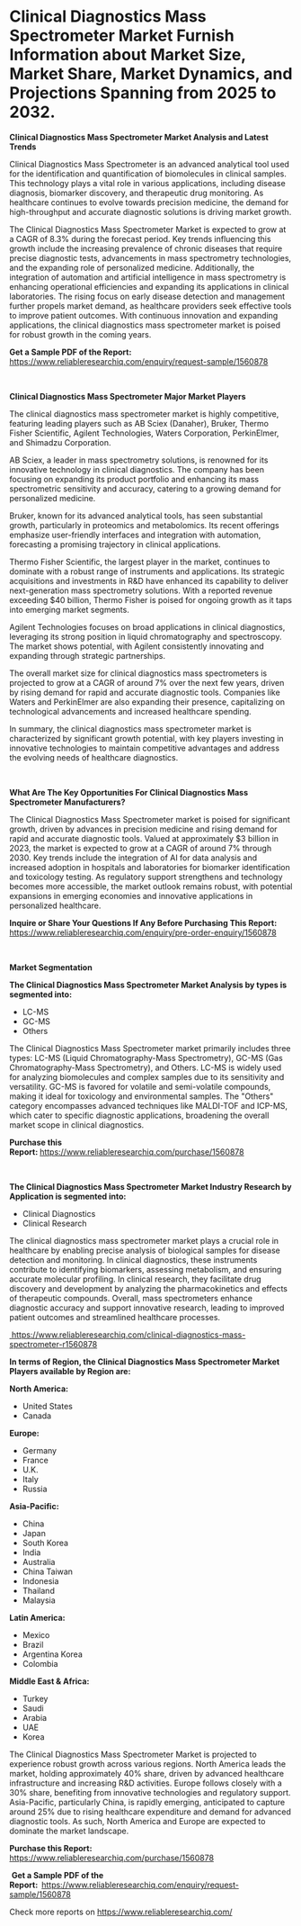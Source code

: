 <p><h1>Clinical Diagnostics Mass Spectrometer Market Furnish Information about Market Size, Market Share, Market Dynamics, and Projections Spanning from 2025 to 2032.</h1></p><p><strong>Clinical Diagnostics Mass Spectrometer Market Analysis and Latest Trends</strong></p>
<p><p>Clinical Diagnostics Mass Spectrometer is an advanced analytical tool used for the identification and quantification of biomolecules in clinical samples. This technology plays a vital role in various applications, including disease diagnosis, biomarker discovery, and therapeutic drug monitoring. As healthcare continues to evolve towards precision medicine, the demand for high-throughput and accurate diagnostic solutions is driving market growth.</p><p>The Clinical Diagnostics Mass Spectrometer Market is expected to grow at a CAGR of 8.3% during the forecast period. Key trends influencing this growth include the increasing prevalence of chronic diseases that require precise diagnostic tests, advancements in mass spectrometry technologies, and the expanding role of personalized medicine. Additionally, the integration of automation and artificial intelligence in mass spectrometry is enhancing operational efficiencies and expanding its applications in clinical laboratories. The rising focus on early disease detection and management further propels market demand, as healthcare providers seek effective tools to improve patient outcomes. With continuous innovation and expanding applications, the clinical diagnostics mass spectrometer market is poised for robust growth in the coming years.</p></p>
<p><strong>Get a Sample PDF of the Report:&nbsp;</strong> <a href="https://www.reliableresearchiq.com/enquiry/request-sample/1560878?utm_campaign=2180&utm_medium=2&utm_source=Github&utm_content=ia&utm_term=04032025&utm_id=clinical-diagnostics-mass-spectrometer">https://www.reliableresearchiq.com/enquiry/request-sample/1560878</a></p>
<p>&nbsp;</p>
<p><strong>Clinical Diagnostics Mass Spectrometer Major Market Players</strong></p>
<p><p>The clinical diagnostics mass spectrometer market is highly competitive, featuring leading players such as AB Sciex (Danaher), Bruker, Thermo Fisher Scientific, Agilent Technologies, Waters Corporation, PerkinElmer, and Shimadzu Corporation. </p><p>AB Sciex, a leader in mass spectrometry solutions, is renowned for its innovative technology in clinical diagnostics. The company has been focusing on expanding its product portfolio and enhancing its mass spectrometric sensitivity and accuracy, catering to a growing demand for personalized medicine.</p><p>Bruker, known for its advanced analytical tools, has seen substantial growth, particularly in proteomics and metabolomics. Its recent offerings emphasize user-friendly interfaces and integration with automation, forecasting a promising trajectory in clinical applications.</p><p>Thermo Fisher Scientific, the largest player in the market, continues to dominate with a robust range of instruments and applications. Its strategic acquisitions and investments in R&D have enhanced its capability to deliver next-generation mass spectrometry solutions. With a reported revenue exceeding $40 billion, Thermo Fisher is poised for ongoing growth as it taps into emerging market segments.</p><p>Agilent Technologies focuses on broad applications in clinical diagnostics, leveraging its strong position in liquid chromatography and spectroscopy. The market shows potential, with Agilent consistently innovating and expanding through strategic partnerships.</p><p>The overall market size for clinical diagnostics mass spectrometers is projected to grow at a CAGR of around 7% over the next few years, driven by rising demand for rapid and accurate diagnostic tools. Companies like Waters and PerkinElmer are also expanding their presence, capitalizing on technological advancements and increased healthcare spending.</p><p>In summary, the clinical diagnostics mass spectrometer market is characterized by significant growth potential, with key players investing in innovative technologies to maintain competitive advantages and address the evolving needs of healthcare diagnostics.</p></p>
<p>&nbsp;</p>
<p><strong>What Are The Key Opportunities For Clinical Diagnostics Mass Spectrometer Manufacturers?</strong></p>
<p><p>The Clinical Diagnostics Mass Spectrometer market is poised for significant growth, driven by advances in precision medicine and rising demand for rapid and accurate diagnostic tools. Valued at approximately $3 billion in 2023, the market is expected to grow at a CAGR of around 7% through 2030. Key trends include the integration of AI for data analysis and increased adoption in hospitals and laboratories for biomarker identification and toxicology testing. As regulatory support strengthens and technology becomes more accessible, the market outlook remains robust, with potential expansions in emerging economies and innovative applications in personalized healthcare.</p></p>
<p><strong>Inquire or Share Your Questions If Any Before Purchasing This Report:</strong> <a href="https://www.reliableresearchiq.com/enquiry/pre-order-enquiry/1560878?utm_campaign=2180&utm_medium=2&utm_source=Github&utm_content=ia&utm_term=04032025&utm_id=clinical-diagnostics-mass-spectrometer">https://www.reliableresearchiq.com/enquiry/pre-order-enquiry/1560878</a></p>
<p>&nbsp;</p>
<p><strong>Market Segmentation</strong></p>
<p><strong>The Clinical Diagnostics Mass Spectrometer Market Analysis by types is segmented into:</strong></p>
<p><ul><li>LC-MS</li><li>GC-MS</li><li>Others</li></ul></p>
<p><p>The Clinical Diagnostics Mass Spectrometer market primarily includes three types: LC-MS (Liquid Chromatography-Mass Spectrometry), GC-MS (Gas Chromatography-Mass Spectrometry), and Others. LC-MS is widely used for analyzing biomolecules and complex samples due to its sensitivity and versatility. GC-MS is favored for volatile and semi-volatile compounds, making it ideal for toxicology and environmental samples. The "Others" category encompasses advanced techniques like MALDI-TOF and ICP-MS, which cater to specific diagnostic applications, broadening the overall market scope in clinical diagnostics.</p></p>
<p><strong>Purchase this Report:&nbsp;</strong><a href="https://www.reliableresearchiq.com/purchase/1560878?utm_campaign=2180&utm_medium=2&utm_source=Github&utm_content=ia&utm_term=04032025&utm_id=clinical-diagnostics-mass-spectrometer">https://www.reliableresearchiq.com/purchase/1560878</a></p>
<p>&nbsp;</p>
<p><strong>The Clinical Diagnostics Mass Spectrometer Market Industry Research by Application is segmented into:</strong></p>
<p><ul><li>Clinical Diagnostics</li><li>Clinical Research</li></ul></p>
<p><p>The clinical diagnostics mass spectrometer market plays a crucial role in healthcare by enabling precise analysis of biological samples for disease detection and monitoring. In clinical diagnostics, these instruments contribute to identifying biomarkers, assessing metabolism, and ensuring accurate molecular profiling. In clinical research, they facilitate drug discovery and development by analyzing the pharmacokinetics and effects of therapeutic compounds. Overall, mass spectrometers enhance diagnostic accuracy and support innovative research, leading to improved patient outcomes and streamlined healthcare processes.</p></p>
<p><a href="https://www.reliableresearchiq.com/clinical-diagnostics-mass-spectrometer-r1560878?utm_campaign=2180&utm_medium=2&utm_source=Github&utm_content=ia&utm_term=04032025&utm_id=clinical-diagnostics-mass-spectrometer">&nbsp;https://www.reliableresearchiq.com/clinical-diagnostics-mass-spectrometer-r1560878</a></p>
<p><strong>In terms of Region, the Clinical Diagnostics Mass Spectrometer Market Players available by Region are:</strong></p>
<p>
    <p> <strong> North America: </strong>
        <ul>
            <li>United States</li>
            <li>Canada</li>
        </ul>
        </p> 
    <p> <strong> Europe: </strong>
        <ul>
            <li>Germany</li>
            <li>France</li>
            <li>U.K.</li>
            <li>Italy</li>
            <li>Russia</li>
        </ul>
        </p> 
    <p> <strong> Asia-Pacific: </strong>
        <ul>
            <li>China</li>
            <li>Japan</li>
            <li>South Korea</li>
            <li>India</li>
            <li>Australia</li>
            <li>China Taiwan</li>
            <li>Indonesia</li>
            <li>Thailand</li>
            <li>Malaysia</li>
        </ul>
        </p> 
    <p> <strong> Latin America: </strong>
        <ul>
            <li>Mexico</li>
            <li>Brazil</li>
            <li>Argentina Korea</li>
            <li>Colombia</li>
        </ul>
        </p> 
    <p> <strong> Middle East & Africa: </strong>
        <ul>
            <li>Turkey</li>
            <li>Saudi</li>
            <li>Arabia</li>
            <li>UAE</li>
            <li>Korea</li>
        </ul>
    </p>
    </p>
<p><p>The Clinical Diagnostics Mass Spectrometer Market is projected to experience robust growth across various regions. North America leads the market, holding approximately 40% share, driven by advanced healthcare infrastructure and increasing R&D activities. Europe follows closely with a 30% share, benefiting from innovative technologies and regulatory support. Asia-Pacific, particularly China, is rapidly emerging, anticipated to capture around 25% due to rising healthcare expenditure and demand for advanced diagnostic tools. As such, North America and Europe are expected to dominate the market landscape.</p></p>
<p><strong>Purchase this Report: </strong><a href="https://www.reliableresearchiq.com/purchase/1560878?utm_campaign=2180&utm_medium=2&utm_source=Github&utm_content=ia&utm_term=04032025&utm_id=clinical-diagnostics-mass-spectrometer">https://www.reliableresearchiq.com/purchase/1560878</a></p>
<p>&nbsp;<strong>Get a Sample PDF of the Report:&nbsp;&nbsp;</strong><a href="https://www.reliableresearchiq.com/enquiry/request-sample/1560878?utm_campaign=2180&utm_medium=2&utm_source=Github&utm_content=ia&utm_term=04032025&utm_id=clinical-diagnostics-mass-spectrometer">https://www.reliableresearchiq.com/enquiry/request-sample/1560878</a></p>
<p><strong></strong></p>
<p>Check more reports on <a href="https://www.reliableresearchiq.com/?utm_campaign=2180&utm_medium=2&utm_source=Github&utm_content=ia&utm_term=04032025&utm_id=clinical-diagnostics-mass-spectrometer">https://www.reliableresearchiq.com/</a></p>